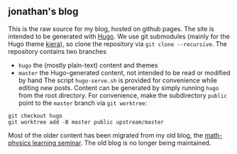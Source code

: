 jonathan's blog
----------------

This is the raw source for my blog, hosted on github pages. The site is intended to be generated with [Hugo](https://gohugo.io/). We use git submodules (mainly for the Hugo theme [kiera](https://github.com/avianto/hugo-kiera)), so clone the repository via `git clone --recursive`. The repository contains two branches
* `hugo` the (mostly plain-text) content and themes
* `master` the Hugo-generated content, not intended to be read or modified by hand
The script `hugo-serve.sh` is provided for convenience while editing new posts. Content can be generated by simply running `hugo` from the root directory. For convenience, make the subdirectory `public` point to the `master` branch via `git worktree`:
```
git checkout hugo
git worktree add -B master public upstream/master
```

Most of the older content has been migrated from my old blog, the [math-physics learning seminar](http://mathphysseminar.blogspot.com/). The old blog is no longer being maintained.
